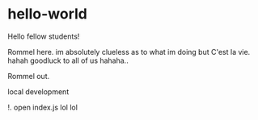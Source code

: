 # hello-world

Hello fellow students! 

Rommel here. im absolutely clueless as to what im doing but C'est la vie. hahah goodluck to all of us hahaha.. 

Rommel out. 

local development 

!. open index.js lol  lol

